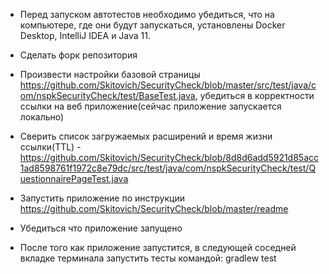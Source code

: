 
* Перед запуском автотестов необходимо убедиться, что на компьютере, где они будут запускаться, установлены Docker Desktop, IntelliJ IDEA и Java 11.

* Сделать форк репозитория 

* Произвести настройки базовой страницы https://github.com/Skitovich/SecurityCheck/blob/master/src/test/java/com/nspkSecurityCheck/test/BaseTest.java, 
убедиться в корректности ссылки на веб приложение(сейчас приложение запускается локально)

* Сверить список загружаемых расширений и время жизни ссылки(TTL) - https://github.com/Skitovich/SecurityCheck/blob/8d8d6add5921d85acc1ad8598761f1972c8e79dc/src/test/java/com/nspkSecurityCheck/test/QuestionnairePageTest.java

* Запустить приложение по инструкции https://github.com/Skitovich/SecurityCheck/blob/master/readme

* Убедиться что приложение запущено

* После того как приложение запустится, в следующей соседней вкладке терминала запустить тесты командой: gradlew test
